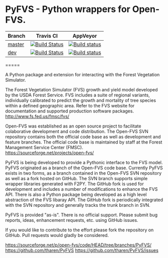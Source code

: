 PyFVS - Python wrappers for Open-FVS.
=====

|Branch|Travis CI|AppVeyor|
|---|---|---|
|[master](https://github.com/tharen/PyFVS/tree/master)|[![Build Status](https://travis-ci.org/tharen/PyFVS.svg?branch=master)](https://travis-ci.org/tharen/PyFVS)|[![Build status](https://ci.appveyor.com/api/projects/status/251imms9weaivea1/branch/master?svg=true)](https://ci.appveyor.com/project/tharen/pyfvs/branch/master)|
|[dev](https://github.com/tharen/PyFVS/tree/dev)|[![Build Status](https://travis-ci.org/tharen/PyFVS.svg?branch=dev)](https://travis-ci.org/tharen/PyFVS)|[![Build status](https://ci.appveyor.com/api/projects/status/251imms9weaivea1/branch/dev?svg=true)](https://ci.appveyor.com/project/tharen/pyfvs/branch/dev)|

=====

A Python package and extension for interacting with the Forest Vegetation Simulator.

The Forest Vegetation Simulator (FVS) growth and yield model developed by the
USDA Forest Service.  FVS includes a suite of regional variants, individually
calibrated to predict the growth and mortality of tree species within a defined
geographic area.  Refer to the FVS website for documentation and supported 
production software packages.  http://www.fs.fed.us/fmsc/fvs/

Open-FVS was established as an open source project to facilitate colaborative 
development and code distribution. The Open-FVS SVN repository contains both
the official code base as well as development and feature branches. The official
code base is maintained by staff at the Forest Management Service Center (FMSC).
https://sourceforge.net/projects/open-fvs/

PyFVS is being developed to provide a Pythonic interface to the FVS model. PyFVS
originated as a branch of the Open-FVS code base. Currently PyFVS exists in two
forms, as a branch contained in the Open-FVS SVN repository as well as a fork
hosted on GitHub.  The SVN branch supports simple wrapper libraries generated 
with F2PY. The GitHub fork is used for development and includes a number of 
modifications to enhance the FVS API. There is also a Python package being 
developed as a high level abstraction of the FVS libaray API. The GitHub fork is 
periodically integrated with the SVN repository and generally tracks the trunk
branch in SVN.

PyFVS is provided "as-is". There is no official support. Please submit bug 
reports, ideas, enhancement requests, etc. using GitHub issues.

If you would like to contribute to the effort please fork the repository on 
GitHub. Pull requests would gladly be considered.

https://sourceforge.net/p/open-fvs/code/HEAD/tree/branches/PyFVS/
https://github.com/tharen/PyFVS
https://github.com/tharen/PyFVS/issues
